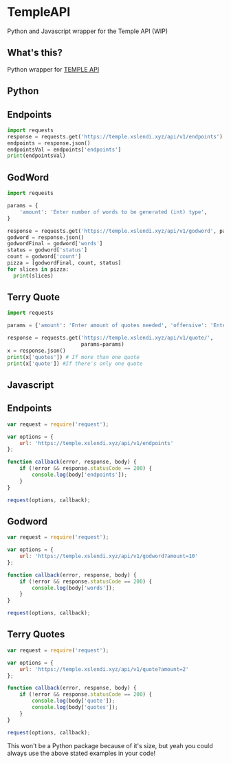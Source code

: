 # TempleAPI
Python and Javascript wrapper for the Temple API
(WIP)

## What's this?
Python wrapper for [TEMPLE API](https://temple.xslendi.xyz/docs)

## Python

## Endpoints

```py
import requests
response = requests.get('https://temple.xslendi.xyz/api/v1/endpoints')
endpoints = response.json()
endpointsVal = endpoints['endpoints']
print(endpointsVal)
```

## GodWord

```py
import requests

params = {
    'amount': 'Enter number of words to be generated (int) type',
}

response = requests.get('https://temple.xslendi.xyz/api/v1/godword', params=params)
godword = response.json()
godwordFinal = godword['words']
status = godword['status']
count = godword['count']
pizza = [godwordFinal, count, status]
for slices in pizza:
  print(slices)
```

## Terry Quote
```py
import requests

params = {'amount': 'Enter amount of quotes needed', 'offensive': 'Enter `1` if you want offensive quotes, `0` if not'}

response = requests.get('https://temple.xslendi.xyz/api/v1/quote/',
                        params=params)
x = response.json()
print(x['quotes']) # If more than one quote
print(x['quote']) #If there's only one quote
```
## Javascript

## Endpoints
```js
var request = require('request');

var options = {
    url: 'https://temple.xslendi.xyz/api/v1/endpoints'
};

function callback(error, response, body) {
    if (!error && response.statusCode == 200) {
        console.log(body['endpoints']);
    }
}

request(options, callback);
```

## Godword
```js
var request = require('request');

var options = {
    url: 'https://temple.xslendi.xyz/api/v1/godword?amount=10'
};

function callback(error, response, body) {
    if (!error && response.statusCode == 200) {
        console.log(body['words']);
    }
}

request(options, callback);
```

## Terry Quotes
```js
var request = require('request');

var options = {
    url: 'https://temple.xslendi.xyz/api/v1/quote?amount=2'
};

function callback(error, response, body) {
    if (!error && response.statusCode == 200) {
        console.log(body['quote']);
        console.log(body['quotes']);
    }
}

request(options, callback);
```

This won't be a Python package because of it's size, but yeah you could always use the above stated examples in your code!
